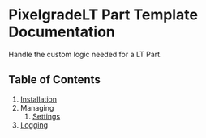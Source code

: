 # PixelgradeLT Part Template Documentation

Handle the custom logic needed for a LT Part.

## Table of Contents

1. [Installation](installation.md)
1. Managing
	1. [Settings](settings.md)
1. [Logging](logging.md)
